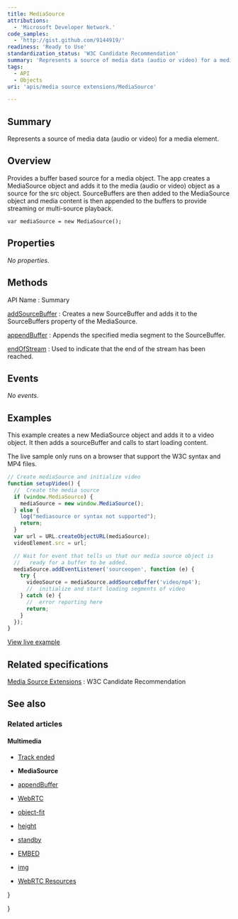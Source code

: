 ```yaml
---
title: MediaSource
attributions:
  - 'Microsoft Developer Network.'
code_samples:
  - 'http://gist.github.com/9144919/'
readiness: 'Ready to Use'
standardization_status: 'W3C Candidate Recommendation'
summary: 'Represents a source of media data (audio or video) for a media element.'
tags:
  - API
  - Objects
uri: 'apis/media source extensions/MediaSource'

---
```

## Summary

Represents a source of media data (audio or video) for a media element.

## Overview

Provides a buffer based source for a media object. The app creates a MediaSource object and adds it to the media (audio or video) object as a source for the src object. SourceBuffers are then added to the MediaSource object and media content is then appended to the buffers to provide streaming or multi-source playback.

`var mediaSource = new MediaSource();`

## Properties

*No properties.*

## Methods

API Name
:   Summary

[addSourceBuffer](/apis/media_source_extensions/MediaSource/addSourceBuffer)
:   Creates a new SourceBuffer and adds it to the SourceBuffers property of the MediaSource.

[appendBuffer](/apis/media_source_extensions/MediaSource/appendBuffer)
:   Appends the specified media segment to the SourceBuffer.

[endOfStream](/apis/media_source_extensions/MediaSource/endOfStream)
:   Used to indicate that the end of the stream has been reached.

## Events

*No events.*

## Examples

This example creates a new MediaSource object and adds it to a video object. It then adds a sourceBuffer and calls to start loading content.

The live sample only runs on a browser that support the W3C syntax and MP4 files.

``` js
// Create mediaSource and initialize video
function setupVideo() {
  //  Create the media source
  if (window.MediaSource) {
    mediaSource = new window.MediaSource();
  } else {
    log("mediasource or syntax not supported");
    return;
  }
  var url = URL.createObjectURL(mediaSource);
  videoElement.src = url;

  // Wait for event that tells us that our media source object is
  //   ready for a buffer to be added.
  mediaSource.addEventListener('sourceopen', function (e) {
    try {
      videoSource = mediaSource.addSourceBuffer('video/mp4');
      //  initialize and start loading segments of video
    } catch (e) {
      //  error reporting here
      return;
    }
  });
}
```

[View live example](http://code.webplatform.org/gist/9144919/)

## Related specifications

[Media Source Extensions](http://www.w3.org/TR/media-source/)
:   W3C Candidate Recommendation

## See also

### Related articles

#### Multimedia

-   [Track ended](/apis/MediaStream/ended)

-   **MediaSource**

-   [appendBuffer](/apis/media_source_extensions/MediaSource/appendBuffer)

-   [WebRTC](/concepts/Internet_and_Web/webrtc)

-   [object-fit](/css/properties/object-fit)

-   [height](/html/attributes/height)

-   [standby](/html/attributes/standby)

-   [EMBED](/html/elements/embed)

-   [img](/html/elements/img)

-   [WebRTC Resources](/tutorials/webrtc_resources)

 }

}
